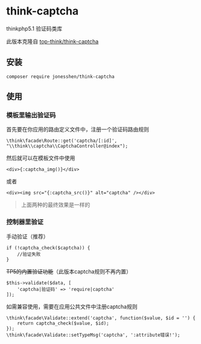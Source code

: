# think-captcha
thinkphp5.1 验证码类库

此版本克隆自 [top-think/think-captcha](https://github.com/top-think/think-captcha)

## 安装
~~~
composer require jonesshen/think-captcha
~~~

## 使用

### 模板里输出验证码
首先要在你应用的路由定义文件中，注册一个验证码路由规则
~~~
\think\facade\Route::get('captcha/[:id]', "\\think\\captcha\\CaptchaController@index");
~~~
然后就可以在模板文件中使用
~~~
<div>{:captcha_img()}</div>
~~~
或者
~~~
<div><img src="{:captcha_src()}" alt="captcha" /></div>
~~~
> 上面两种的最终效果是一样的

### 控制器里验证
手动验证（推荐）
~~~
if (!captcha_check($captcha)) {
    //验证失败
}
~~~
~~TP5的内置验证功能~~（此版本captcha规则不再内置）
~~~
$this->validate($data, [
    'captcha|验证码' => 'require|captcha'
]);
~~~
如需兼容使用，需要在应用公共文件中注册captcha规则
~~~
\think\facade\Validate::extend('captcha', function($value, $id = '') {
    return captcha_check($value, $id);
});
\think\facade\Validate::setTypeMsg('captcha', ':attribute错误!');
~~~
